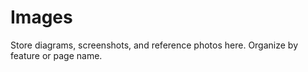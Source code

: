 # Images

Store diagrams, screenshots, and reference photos here. Organize by feature or page name.
